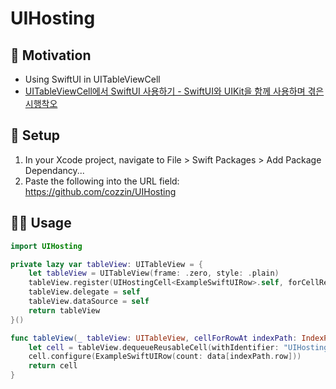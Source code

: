 # UIHosting

## 🚀 Motivation
- Using SwiftUI in UITableViewCell
- [UITableViewCell에서 SwiftUI 사용하기 - SwiftUI와 UIKit을 함께 사용하며 겪은 시행착오](https://medium.com/@hongseongho/uitableviewcell%EC%97%90%EC%84%9C-swiftui-%EC%82%AC%EC%9A%A9%ED%95%98%EA%B8%B0-43321a9e9e90)

## 🧰 Setup
1. In your Xcode project, navigate to File > Swift Packages > Add Package Dependancy...
2. Paste the following into the URL field: https://github.com/cozzin/UIHosting

## 🧑‍💻 Usage
```swift
import UIHosting

private lazy var tableView: UITableView = {
    let tableView = UITableView(frame: .zero, style: .plain)
    tableView.register(UIHostingCell<ExampleSwiftUIRow>.self, forCellReuseIdentifier: "UIHostingCell")
    tableView.delegate = self
    tableView.dataSource = self
    return tableView
}()

func tableView(_ tableView: UITableView, cellForRowAt indexPath: IndexPath) -> UITableViewCell {
    let cell = tableView.dequeueReusableCell(withIdentifier: "UIHostingCell", for: indexPath) as! UIHostingCell<ExampleSwiftUIRow>
    cell.configure(ExampleSwiftUIRow(count: data[indexPath.row]))
    return cell
}
```
